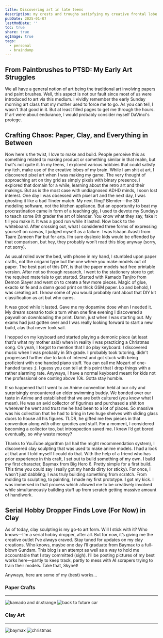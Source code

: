 ```yaml
---
title: Discovering art in late teens
description: my crests and troughs satisfying my creative frontal lobe
pubDate: 2025-01-07
lastModDate: ''
toc: true
share: true
ogImage: true
tags:
  - personal
  - braindump
---
```



## From Paintbrushes to PTSD: My Early Art Struggles

We all have a general notion of art being the traditional art involving papers and paint brushes. Well, this aspect is not our fault since most of us were introduced to art via this medium. 
I vividly remember the early Sunday morning art class that my mother used to force me to go. As you can tell, I wasn't that good in it. But at least filled pages to get me through the hours. If art were about endurance, I would probably consider myself DaVinci's protege.


## Crafting Chaos: Paper, Clay, and Everything in Between

Now here's the twist, I love to make and build. People perceive this as something related to making product or something similar in that realm, but that's not quite it. In my teens, I explored various hobbies that could satisfy my itch, make use of the creative lobes of my brain. While I am shit at art, I discovered pixel art when I was making my game. The very thought of approaching art on tiny grid as simply pixels with binary presence. I explored that domain for a while, learning about the retro art and their makings. 
But as is the most case with undiagnosed ADHD minds, I soon lost interest. One day I was obsessed with pixel art and the next day, I was ghosting it like a bad Tinder match.  My next fling?  Blender—the 3D modeling software, not the kitchen appliance. But an opportunity to beat my procrastination came in form of a teaching gig, I used to devote my Sundays to teach some 6th grader the art of blender. You know what they say, fake it till you make it. 
It was a good run while it lasted. Now back to the whiteboard.
After crossing out, what I considered three forms of expressing yourself on canvas, I judged myself as a failure. I was Ishaan Avasti from Taare Zameen Par but for arts. 
 I’m sure dyslexic kids would be offended by that comparison, but hey, they probably won’t read this blog anyway (sorry, not sorry).


As usual rolled over the bed, with phone in my hand, I stumbled upon paper crafts, not the origami type but the one where you make models out of paper. The best part of this DIY, is that the paper models had free printable version. After not so through research, I went to the stationery store to get the required materials to get started. Started with Kamado Tanjiro from Demon Slayer and went on to create a few more pieces. Magic of glue, exacto knife and a damn good print on thick GSM paper. Lo and behold, I was creating art.
I know some of you would probably rant about that DIY kit classification as art but who cares. 

It was good while it lasted. Gave me my dopamine dose when I needed it. My dream scenario took a turn when one fine evening I discovered a paywall on downloading the print. Damn, just when I was starting out. My exams had just gotten over and I was really looking forward to start a new build, alas that never took sail.

I hopped on my keyboard and started playing a demonic piece (at least that's what my mother said) when in reality I was practicing a Christmas song. Oh yeah, I forgot to mention that I do play keyboard. I discovered music when I was probably in 5th grade. I probably took tutoring, didn't progressed further due to lack of interest and got stuck with being proficient with one handed piano stuff. You can call me Mozart of one-handed tunes ;).  I guess you can tell at this point that I drop things with a rather alarming rate. Anyways, I have a normal keyboard meant for kids not the professional one costing above 10k. Gotta stay humble.

It so happened that I went to an Anime convention held at our city and surprisingly encountered an elder swimming buddy. We bonded over our taste in Anime and established that we are both cultured (you know what I mean). He was an avid collector of figurines and purchased a shit ton wherever he went and trust me he had been to a lot of places. So massive was his collection that he had to bring in two huge shelves with sliding glass doors to house all his figures. TLDR, he gifted me few pieces in that convention along with other goodies and stuff.  For a moment, I considered becoming a collector too, but introspection saved me. I knew I’d get bored eventually, so why waste money?

 Thanks to YouTube algorithm (all hail the might recommendation system), I discovered clay sculpting that was used to make anime models. I had a look at that and I told myself I could do that. With the help of a friend who has prior experience in this craft, I set out to build something of my own. I build my first character, Baymax from Big Hero 6. Pretty simple for a first build. This time you could say I really got my hands dirty (or sticky). For once, I wasn’t just dabbling; I was truly building something from scratch. From molding to sculpting, to painting, I made my first prototype. I got my kick.  I was immersed in that process which allowed me to be creatively involved while simultaneously building stuff up from scratch getting massive amount of handiwork.

## Serial Hobby Dropper Finds Love (For Now) in Clay

As of today, clay sculpting is my go-to art form. Will I stick with it? Who knows—I’m a serial hobby dropper, after all. But for now, it’s giving me the creative outlet I’ve always craved.
Stay tuned for updates on my clay creations. Who knows, maybe one day I’ll graduate from Baymax to a full-blown Gundam. This blog is an attempt as well as a way to hold me accountable that I stay committed (sigh). 
I’ll be posting pictures of my best works here—partly to keep track, partly to mess with AI scrapers trying to train their models. Take that, Skynet!

Anyways, here are some of my (best) works...


### Paper Crafts
___

![kamado and dr.strange](../../assets/discovering-art/kamadoandstrange.webp)
![back to future car](../..//assets/discovering-art/back2futurecar.webp)

### Clay Art
___

![baymax](../../assets/discovering-art/baymax.webp)
![christmas](../../assets/discovering-art/christmas.webp)





